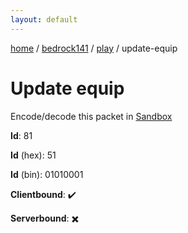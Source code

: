```yaml
---
layout: default
---
```


[home](/)  /  [bedrock141](/protocol/bedrock141)  /  [play](/protocol/bedrock141/play)  /  update-equip

# Update equip

Encode/decode this packet in [Sandbox](../../../sandbox/bedrock141#play.update_equip)

**Id**: 81

**Id** (hex): 51

**Id** (bin): 01010001

**Clientbound**: ✔️

**Serverbound**: ✖️
